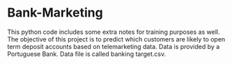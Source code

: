 # Bank-Marketing
This python code includes some extra notes for training purposes as well.
The objective of this project is to predict which customers are likely to open term deposit accounts based on telemarketing data.
Data is provided by a Portuguese Bank.
Data file is called banking target.csv.
